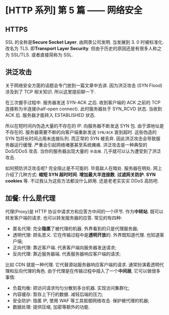 # [HTTP 系列] 第 5 篇 —— 网络安全

## HTTPS

SSL 的全称是**Secure Socket Layer**. 由网景公司发明. 当发展到 3. 0 时被标准化. 改名为 TLS. 即**Transport Layer Security**. 但由于历史的原因还是有很多人称之为 SSL/TLS. 或者直接简称为 SSL.

## 洪泛攻击

关于网络安全方面的话题会专门放到一篇文章中去讲. 因为洪泛攻击 (SYN Flood) 涉及到了 TCP 相关知识. 所以这里提前聊一下.

在三次握手过程中. 服务器发送 SYN-ACK 之后. 收到客户端的 ACK 之前的 TCP 连接称为半连接(half-open connect).  此时服务器处于 SYN_RCVD 状态.  当收到 ACK 后. 服务器才能转入 ESTABLISHED 状态.

所以在短时间内伪造大量的不存在的 IP. 向服务器不断发送 SYN 包. 由于源地址是不存在的. 服务器需要不断的向客户端重新发送 `SYN/ACK` 直到超时.  这些伪造的 SYN 包将长时间占用未连接队列. 而正常的 SYN 被丢弃.  因此洪泛攻击会导致服务器运行缓慢. 严重会引起网络堵塞甚至系统瘫痪.  洪泛攻击是一种典型的 DoS/DDoS 攻击.  当你的服务器出现大量的 `半连接`. 几乎就可以认为遭受到了洪泛攻击.

如何预防洪泛攻击呢? 完全阻止是不可能的. 毕竟敌人在暗处. 服务器在明处.  网上介绍了几种方式: **缩短 SYN 超时时间**. **增加最大半连接数**. **过滤网关防护**. **SYN cookies** 等.  不过我认为这些方法都没什么卵用. 还是老老实实买 DDoS 高防吧.

## 加餐: 什么是代理

代理(Proxy)是 HTTP 协议中请求方和应答方中间的一个环节. 作为**中转站**. 既可以转发客户端的请求. 也可以转发服务器的应答.  常见的有四种:

- 匿名代理: 完全**隐匿**了被代理的机器. 外界看到的只是代理服务器;
- 透明代理: 顾名思义. 它在传输过程中是**透明开放**的. 外界既知道代理. 也知道客户端;
- 正向代理: 靠近客户端. 代表客户端向服务器发送请求;
- 反向代理: 靠近服务器端. 代表服务器响应客户端的请求;

比如 CDN 就是一种代理. 它代替源站服务器响应客户端的请求. 通常扮演着透明代理和反向代理的角色.  由于代理是在传输过程中插入了一个**中间层**, 它可以做很多事情:

- 负载均衡: 把访问请求均匀分散到多台机器. 实现访问集群化;
- 内容缓存: 暂存上下行的数据. 减轻后端的压力;
- 安全防护: 隐匿 IP, 使用 WAF 等工具抵御网络攻击. 保护被代理的机器;
- 数据处理: 提供压缩, 加密等额外的功能.
